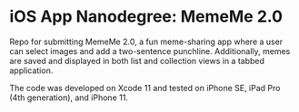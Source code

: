 # iOS App Nanodegree: MemeMe 2.0

Repo for submitting MemeMe 2.0, a fun meme-sharing app where a user can select images and add a two-sentence punchline. Additionally, memes are saved and displayed in both list and collection views in a tabbed application.

The code was developed on Xcode 11 and tested on iPhone SE, iPad Pro (4th generation), and iPhone 11.
